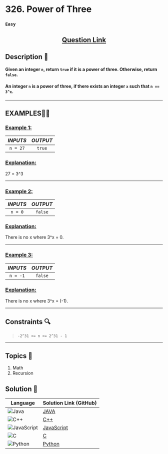 # 326. Power of Three

### `Easy`


<h2 align="center">
<a href=""><strong>Question Link</strong></a>
</h2>


## Description 📑

#### Given an integer `n`, return `true` if it is a power of three. Otherwise, return `false`.

#### An integer `n` is a power of three, if there exists an integer `x` such that `n == 3^x`.

---

## **EXAMPLES**💫✨ </br>

<h3>

<ins>**Example 1**:</ins> </br>


| _INPUTS_ | _OUTPUT_ |
| :-----------: | :-----------: |
| `n = 27` | `true` |

</h3>

<h3>
<ins>Explanation:</ins>
</h3>

27 = 3^3

____
<h3>

<ins>**Example 2**:</ins> </br>

| _INPUTS_ | _OUTPUT_ |
| :-----------: | :-----------: |
| `n = 0` | `false` |

</h3>

<h3>
<ins>Explanation:</ins>
</h3>

There is no x where 3^x = 0.

___

<h3>

<ins>**Example 3**:</ins> </br>

| _INPUTS_ | _OUTPUT_ |
| :-----------: | :-----------: |
| `n = -1` | `false` |

</h3>

<h3>
<ins>Explanation:</ins>
</h3>

There is no x where 3^x = (-1).


___

## Constraints 🔍

> `-2^31 <= n <= 2^31 - 1`

___

## Topics 📝

1. Math
2. Recursion 


## Solution 📃

|  Language   |  Solution Link (GitHub) |
| ------------- | ------------- |
|  ![Java](https://img.shields.io/badge/java-%23ED8B00.svg?style=flat&logo=openjdk&logoColor=white)  | [JAVA]() |
|  ![C++](https://img.shields.io/badge/c++-%2300599C.svg?style=plastic&logo=c%2B%2B&logoColor=white)  | [C++]()  |
|  ![JavaScript](https://img.shields.io/badge/javascript-%23323330.svg?style=flat&logo=javascript&logoColor=%23F7DF1E)  | [JavaScript]() |
|![C](https://img.shields.io/badge/c-%2300599C.svg?style=plastic&logo=c&logoColor=white)| [C]() |
|![Python](https://img.shields.io/badge/python-3670A0?style=plastic&logo=python&logoColor=ffdd54)| [Python]() |
